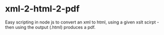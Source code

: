 # xml-2-html-2-pdf
Easy scripting in node js to convert an xml to html, using a given xslt scirpt - then using the output (.html) produces a pdf.
